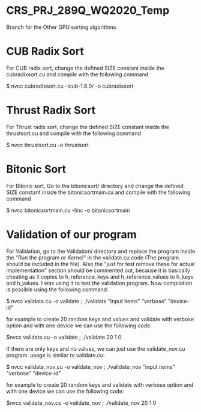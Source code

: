 # CRS_PRJ_289Q_WQ2020_Temp
Branch for the Other GPU sorting algorithms

# CUB Radix Sort
For CUB radix sort, change the defined SIZE constant inside the cubradixsort.cu and compile with the following command
  
  $ nvcc  cubradixsort.cu -Icub-1.8.0/ -o cubradixsort

# Thrust Radix Sort
For Thrust radix sort, change the defined SIZE constant inside the thrustsort.cu and compile with the following command
  
  $ nvcc  thrustsort.cu -o thrustsort

# Bitonic Sort
For Bitonic sort, Go to the bitonicsort/ directory and change the defined SIZE constant inside the bitonicsortmain.cu and compile with the following command
  
  $ nvcc  bitonicsortmain.cu -Iinc -o bitonicsortmain


# Validation of our program
For Validation, go to the Validation/ directory and replace the program inside the "Run the program or Kernel" in the validate.cu code (The program should be included in the file). Also the "just for test remove these for actual implementation" section should be commented out, because it is basically cheating as it copies to h_reference_keys and h_reference_values to h_keys and h_values. I was using it to test the validation program. Now compilation is possible using the following command:
  
  $ nvcc validate.cu -o validate ; ./validate "input items" "verbose" "device-id"

for example to create 20 random keys and values and validate with verbose option and with one device we can use the following code:

  $nvcc validate.cu -o validate ; ./validate 20 1 0
  
  
If there are only keys and no values, we can just use the validate_nov.cu program.
usage is similar to validate.cu:

  $ nvcc validate_nov.cu -o validate_nov ; ./validate_nov "input items" "verbose" "device-id"

for example to create 20 random keys and validate with verbose option and with one device we can use the following code:

  $nvcc validate_nov.cu -o validate_nov ; ./validate_nov 20 1 0
  
